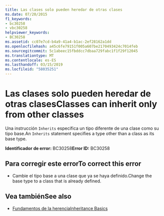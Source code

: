 ```yaml
---
title: Las clases solo pueden heredar de otras clases
ms.date: 07/20/2015
f1_keywords:
- bc30258
- vbc30258
helpviewer_keywords:
- BC30258
ms.assetid: cc07e7cd-b4a9-41a4-b1ac-2ef28162a1dd
ms.openlocfilehash: a45c6fe79151f005a607be2170493424c7014feb
ms.sourcegitcommit: 5c1abeec15fbddcc7dbaa729fabc1f1f29f12045
ms.translationtype: MT
ms.contentlocale: es-ES
ms.lasthandoff: 03/15/2019
ms.locfileid: "58035251"
---
```

# <a name="classes-can-inherit-only-from-other-classes"></a><span data-ttu-id="cd1af-102">Las clases solo pueden heredar de otras clases</span><span class="sxs-lookup"><span data-stu-id="cd1af-102">Classes can inherit only from other classes</span></span>
<span data-ttu-id="cd1af-103">Una instrucción `Inherits` especifica un tipo diferente de una clase como su tipo base.</span><span class="sxs-lookup"><span data-stu-id="cd1af-103">An `Inherits` statement specifies a type other than a class as its base type.</span></span>  
  
 <span data-ttu-id="cd1af-104">**Identificador de error:** BC30258</span><span class="sxs-lookup"><span data-stu-id="cd1af-104">**Error ID:** BC30258</span></span>  
  
## <a name="to-correct-this-error"></a><span data-ttu-id="cd1af-105">Para corregir este error</span><span class="sxs-lookup"><span data-stu-id="cd1af-105">To correct this error</span></span>  
  
-   <span data-ttu-id="cd1af-106">Cambie el tipo base a una clase que ya se haya definido.</span><span class="sxs-lookup"><span data-stu-id="cd1af-106">Change the base type to a class that is already defined.</span></span>  
  
## <a name="see-also"></a><span data-ttu-id="cd1af-107">Vea también</span><span class="sxs-lookup"><span data-stu-id="cd1af-107">See also</span></span>

- [<span data-ttu-id="cd1af-108">Fundamentos de la herencia</span><span class="sxs-lookup"><span data-stu-id="cd1af-108">Inheritance Basics</span></span>](../../visual-basic/programming-guide/language-features/objects-and-classes/inheritance-basics.md)

